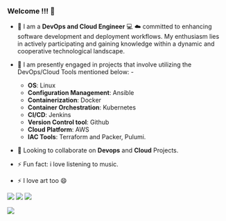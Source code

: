 ### Welcome !!! 👋


- 🔭 I am a __DevOps and Cloud Engineer__ :computer: :cloud: committed to enhancing software development and deployment workflows. My enthusiasm lies in actively participating and gaining knowledge within a dynamic and cooperative technological landscape.
- 🌱 I am presently engaged in projects that involve utilizing the DevOps/Cloud Tools mentioned below: -
  - __OS__: Linux
  - __Configuration Management__: Ansible
  - __Containerization__: Docker
  - __Container Orchestration__: Kubernetes
  - __CI/CD__: Jenkins
  - __Version Control tool__: Github
  - __Cloud Platform__: AWS
  - __IAC Tools__: Terraform and Packer, Pulumi.
  
- 👯 Looking to collaborate on __Devops__ and __Cloud__ Projects.
- ⚡ Fun fact: i love listening to music.
- ⚡ I love art too :smile:

[![](https://img.shields.io/badge/twitter-%230077B5.svg?style=for-the-badge&logo=twitter)](https://www.twitter.com/Narbydxelos)
[![](https://img.shields.io/badge/linkedin-%230077B5.svg?style=for-the-badge&logo=linkedin)](https://www.linkedin.com/in/solomon-onwuasoanya-55b41180/)
[![](https://img.shields.io/badge/medium-%230077B5.svg?style=for-the-badge&logo=medium)](https://medium.com/@onwuasoanyasc_22360)

![](https://github.com/dybran/Containerizing-Microservices-Project/blob/main/images/ved.jpg)



<!--
**dybran/dybran** is a ✨ _special_ ✨ repository because its `README.md` (this file) appears on your GitHub profile.

Here are some ideas to get you started:

- 🔭 I’m currently working on DevOps :computer: :cloud: 
- 🌱 I’m currently learning DevOps Tools
- 👯 I’m looking to collaborate on Devops and Cloud Computing
- 📫 How to reach me: https://twitter.com/Narbydxelos
- 😄 Pronouns: 
- ⚡ Fun fact: i love listening to music...alot :smile:
-->
